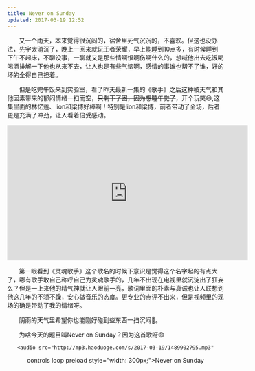 ```yaml
---
title: Never on Sunday
updated: 2017-03-19 12:52
---
```


&#160; &#160; &#160; &#160;又一个雨天，本来觉得很沉闷的，宿舍里死气沉沉的，不喜欢。但这也没办法，先宇太消沉了，晚上一回来就玩王者荣耀，早上能睡到10点多，有时候睡到下午不起床，不聊没事，一聊就又是那些情啊恨啊伤啊什么的，想喊他出去吃饭喝喝酒排解一下他也从来不去，让人也是有些气恼啊，感情的事谁也帮不了谁，好的坏的全得自己担着。

&#160; &#160; &#160; &#160;但是吃完午饭来到实验室，看了昨天最新一集的《歌手》之后这种被天气和其他因素带来的郁闷情绪一扫而空，~~只剩下了困，因为想睡午觉了~~，开个玩笑:smile:,这集里面的林忆莲、lion和梁博好棒啊！特别是lion和梁博，前者带动了全场，后者更是充满了冲劲，让人看着倍受感动。

<iframe  align="center" width="560" height="315" src="https://www.youtube.com/embed/Psr28JFrx_s" frameborder="0" allowfullscreen></iframe>

&#160; &#160; &#160; &#160;第一眼看到《灵魂歌手》这个歌名的时候下意识是觉得这个名字起的有点大了，哪有歌手敢自己称呼自己为灵魂歌手的，几年不出现在电视里就沉淀出了狂妄么？但是一上来他的精气神就让人眼前一亮，歌词里面的朴素与真诚也让人联想到他这几年的不骄不躁，安心做音乐的态度。更专业的点评不出来，但是视频里的现场的确是带动了我的情绪呀。

&#160; &#160; &#160; &#160;阴雨的天气里希望你也能刚好碰到些东西一扫沉闷:sunflower:。

&#160; &#160; &#160; &#160;为啥今天的题目叫Never on Sunday？因为这首歌呀:blush:

<div align="center">

	<audio src="http://mp3.haoduoge.com/s/2017-03-19/1489902795.mp3"
 controls loop preload style="width: 300px;">Never on Sunday</audio>
<div class="divider">
	
</div>
</div>